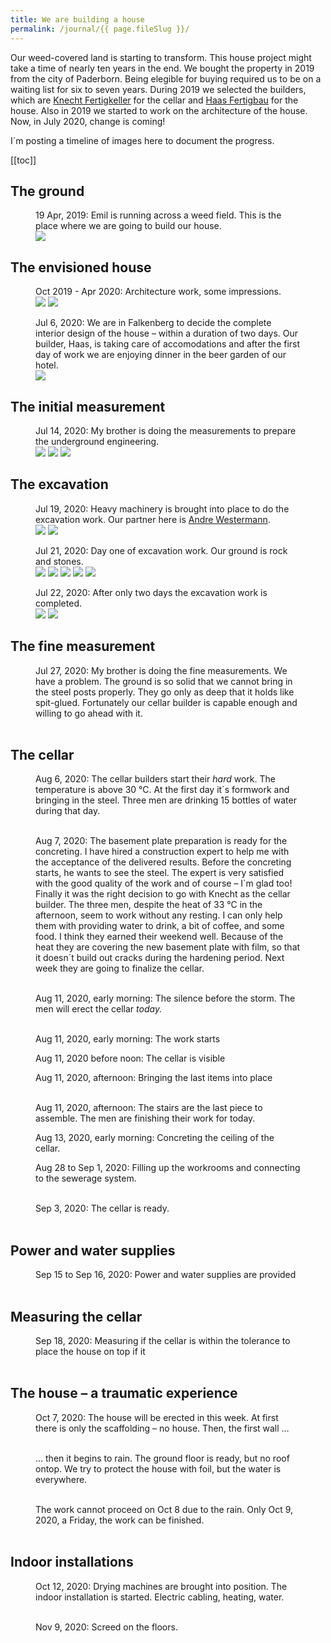 ```yaml
---
title: We are building a house
permalink: /journal/{{ page.fileSlug }}/
---
```

Our weed-covered land is starting to transform. This house project might take a time of nearly ten years in the end. We bought the property in 2019 from the city of Paderborn. Being elegible for buying required us to be on a waiting list for six to seven years. During 2019 we selected the builders, which are  [Knecht Fertigkeller](https://www.fertigkeller.de/de/) for the cellar and [Haas Fertigbau](https://haas-fertighaus.de) for the house. Also in 2019 we started to work on the architecture of the house. Now, in July 2020, change is coming!

I´m posting a timeline of images here to document the progress.

[[toc]]

## The ground

<figure>
<figcaption>19 Apr, 2019: Emil is running across a weed field. This is the place where we are going to build our house.</figcaption>
<img src="/img/house/DSCF3529.jpg">
</figure>

## The envisioned house

<figure>
<figcaption>Oct 2019 - Apr 2020: Architecture work, some impressions.</figcaption>
<img src="/img/house/facade.png">
<img src="/img/house/ground-floor.png">
</figure>

<figure>
<figcaption>Jul 6, 2020: We are in Falkenberg to decide the complete interior design of the house – within a duration of two days. Our builder, Haas, is taking care of accomodations and after the first day of work we are enjoying dinner in the beer garden of our hotel.</figcaption>
<img src="/img/house/IMG_1356.jpg" >
</figure>

## The initial measurement

<figure>
<figcaption>Jul 14, 2020: My brother is doing the measurements to prepare the underground engineering.</figcaption>
<img src="/img/house/IMG_1387.jpg">
<img src="/img/house/IMG_1392.jpg">
<img src="/img/house/IMG_1393.jpg">
</figure>

## The excavation

<figure>
<figcaption>Jul 19, 2020: Heavy machinery is brought into place to do the excavation work. Our partner here is <a href="https://westermann-paderborn.de">Andre Westermann</a>.</figcaption>
<img src="/img/house/IMG_1403.jpg">
<img src="/img/house/IMG_1410.jpg">
</figure>

<figure>
<figcaption>Jul 21, 2020: Day one of excavation work. Our ground is rock and stones.</figcaption>
<img src="/img/house/IMG_1451.jpg">
<img src="/img/house/IMG_1457.jpg">
<img src="/img/house/IMG_1460.jpg">
<img src="/img/house/IMG_1463.jpg">
<img src="/img/house/IMG_1461.jpg">
</figure>

<figure>
<figcaption>Jul 22, 2020: After only two days the excavation work is completed.</figcaption>
<img src="/img/house/IMG_1468.jpg">
<img src="/img/house/IMG_1474.jpg">
</figure>

## The fine measurement

<figure>
<figcaption>Jul 27, 2020: My brother is doing the fine measurements. We have a problem. The ground is so solid that we cannot bring in the steel posts properly. They go only as deep that it holds like spit-glued. Fortunately our cellar builder is capable enough and willing to go ahead with it.</figcaption>
<img src="/img/house/IMG_1515.jpg" alt="">
<img src="/img/house/IMG_1516.jpg" alt="">
<img src="/img/house/IMG_1524.jpg" alt="">
<img src="/img/house/IMG_1530.jpg" alt="">
</figure>

## The cellar

<figure>
<figcaption>Aug 6, 2020: The cellar builders start their <i>hard</i> work. The temperature is above 30 °C. At the first day it´s formwork and bringing in the steel. Three men are drinking 15 bottles of water during that day.</figcaption>
<img src="/img/house/IMG_1574.jpg" alt="">
<img src="/img/house/IMG_1575.jpg" alt="">
<img src="/img/house/IMG_1583.jpg" alt="">
</figure>

<figure>
<figcaption>Aug 7, 2020: The basement plate preparation is ready for the concreting. I have hired a construction expert to help me with the acceptance of the delivered results. Before the concreting starts, he wants to see the steel. The expert is very satisfied with the good quality of the work and of course – I´m glad too! Finally it was the right decision to go with Knecht as the cellar builder. The three men, despite the heat of 33 °C in the afternoon, seem to work without any resting. I can only help them with providing water to drink, a bit of coffee, and some food. I think they earned their weekend well. Because of the heat they are covering the new basement plate with film, so that it doesn´t build out cracks during the hardening period. Next week they are going to finalize the cellar.</figcaption>
<img src="/img/house/IMG_1587.jpg" alt="">
<img src="/img/house/IMG_1588.jpg" alt="">
<img src="/img/house/IMG_1595.jpg" alt="">
</figure>

<figure>
<figcaption>Aug 11, 2020, early morning: The silence before the storm. The men will erect the cellar <em>today.</em></figcaption>
<img src="/img/house/IMG_1670.jpg" alt="">
<img src="/img/house/IMG_1673.jpg" alt="">
</figure>

<figure>
<figcaption>Aug 11, 2020, early morning: The work starts</figcaption>
<img src="/img/house/IMG_1677.jpg" alt="">
</figure>

<figure>
<figcaption>Aug 11, 2020 before noon: The cellar is visible</figcaption>
<img src="/img/house/IMG_1683.jpg" alt="">
</figure>

<figure>
<figcaption>Aug 11, 2020, afternoon: Bringing the last items into place</figcaption>
<img src="/img/house/IMG_1698.jpg" alt="">
<img src="/img/house/IMG_1714.jpg" alt="">
<img src="/img/house/IMG_1717.jpg" alt="">
</figure>

<figure>
<figcaption>Aug 11, 2020, afternoon: The stairs are the last piece to assemble. The men are finishing their work for today.</figcaption>
<img src="/img/house/IMG_1727.jpg" alt="">
</figure>

<figure>
<figcaption>Aug 13, 2020, early morning: Concreting the ceiling of the cellar.</figcaption>
<img src="/img/house/IMG_1728.jpg" alt="">
</figure>

<figure>
<figcaption>Aug 28 to Sep 1, 2020: Filling up the workrooms and connecting to the sewerage system.</figcaption>
<img src="/img/house/IMG_1729.jpg" alt="">
<img src="/img/house/IMG_1745.jpg" alt="">
<img src="/img/house/IMG_1752.jpg" alt="">
<img src="/img/house/IMG_1763.jpg" alt="">
<img src="/img/house/IMG_1773.jpg" alt="">
</figure>

<figure>
<figcaption>Sep 3, 2020: The cellar is ready.</figcaption>
<img src="/img/house/IMG_1781.jpg" alt="">
<img src="/img/house/IMG_1850.jpg" alt="">
<img src="/img/house/IMG_1852.jpg" alt="">
</figure>

## Power and water supplies

<figure>
<figcaption>Sep 15 to Sep 16, 2020: Power and water supplies are provided</figcaption>
<img src="/img/house/IMG_1826_1.jpg" alt="">
<img src="/img/house/IMG_1828.jpg" alt="">
<img src="/img/house/IMG_1829.jpg" alt="">
<img src="/img/house/IMG_1831.jpg" alt="">
</figure>

## Measuring the cellar

<figure>
<figcaption>Sep 18, 2020: Measuring if the cellar is within the tolerance to place the house on top if it</figcaption>
<img src="/img/house/IMG_1838.jpg" alt="">
<img src="/img/house/IMG_1841.jpg" alt="">
</figure>


## The house – a traumatic experience

<figure>
<figcaption>Oct 7, 2020: The house will be erected in this week. At first there is only the scaffolding – no house. Then, the first wall …
</figcaption>
<img src="/img/house/IMG_1867.jpg" alt="">
<img src="/img/house/IMG_1868.jpg" alt="">
</figcaption>
</figure>

<figure>
<figcaption>
… then it begins to rain. The ground floor is ready, but no roof ontop. We try to protect the house with foil, but the water is everywhere.
</figcaption>
<img src="/img/house/IMG_1870.jpg" alt="">
<img src="/img/house/IMG_1871.jpg" alt="">
<img src="/img/house/IMG_1874.jpg" alt="">
<img src="/img/house/IMG_1881.jpg" alt="">
<img src="/img/house/IMG_1886.jpg" alt="">
<img src="/img/house/IMG_1911.jpg" alt="">
<img src="/img/house/IMG_1912.jpg" alt="">
</figure>

<figure>
<figcaption>The work cannot proceed on Oct 8 due to the rain. Only Oct 9, 2020, a Friday, the work can be finished.</figcaption>
<img src="/img/house/IMG_1890.jpg" alt="">
<img src="/img/house/IMG_1917.jpg" alt="">
<img src="/img/house/IMG_1919.jpg" alt="">
<img src="/img/house/IMG_1922.jpg" alt="">
<img src="/img/house/IMG_1924.jpg" alt="">
<img src="/img/house/IMG_1925.jpg" alt="">
<img src="/img/house/IMG_1936.jpg" alt="">
<img src="/img/house/IMG_1937.jpg" alt="">
<img src="/img/house/IMG_1938.jpg" alt="">
</figure>

## Indoor installations

<figure>
<figcaption>Oct 12, 2020: Drying machines are brought into position. The indoor installation is started. Electric cabling, heating, water.
</figcaption>
<img src="/img/house/IMG_1970.jpg" alt="">
<img src="/img/house/IMG_1977.jpg" alt="">
‌<img src="/img/house/IMG_1979.jpg" alt="">
<img src="/img/house/IMG_1982.jpg" alt="">
<img src="/img/house/IMG_2002_1.jpg" alt="">
<img src="/img/house/IMG_2010.jpg" alt="">
<img src="/img/house/IMG_2011.jpg" alt="">
</figure>

<figure>
<figcaption>Nov 9, 2020: Screed on the floors.</figcaption>
<img src="/img/house/IMG_2020.jpg" alt="">
<img src="/img/house/IMG_2021.jpg" alt="">
</figure>